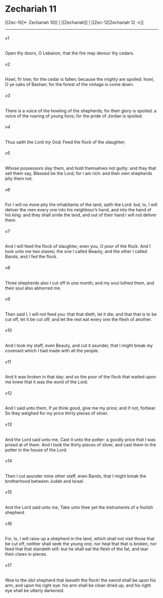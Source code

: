 # Zechariah 11

[[Zec-10|← Zechariah 10]] | [[Zechariah]] | [[Zec-12|Zechariah 12 →]]
***

###### v1
Open thy doors, O Lebanon, that the fire may devour thy cedars.
###### v2
Howl, fir tree; for the cedar is fallen; because the mighty are spoiled: howl, O ye oaks of Bashan; for the forest of the vintage is come down.
###### v3
There is a voice of the howling of the shepherds; for their glory is spoiled: a voice of the roaring of young lions; for the pride of Jordan is spoiled.
###### v4
Thus saith the Lord my God; Feed the flock of the slaughter;
###### v5
Whose possessors slay them, and hold themselves not guilty: and they that sell them say, Blessed be the Lord; for I am rich: and their own shepherds pity them not.
###### v6
For I will no more pity the inhabitants of the land, saith the Lord: but, lo, I will deliver the men every one into his neighbour’s hand, and into the hand of his king: and they shall smite the land, and out of their hand I will not deliver them.
###### v7
And I will feed the flock of slaughter, even you, O poor of the flock. And I took unto me two staves; the one I called Beauty, and the other I called Bands; and I fed the flock.
###### v8
Three shepherds also I cut off in one month; and my soul lothed them, and their soul also abhorred me.
###### v9
Then said I, I will not feed you: that that dieth, let it die; and that that is to be cut off, let it be cut off; and let the rest eat every one the flesh of another.
###### v10
And I took my staff, even Beauty, and cut it asunder, that I might break my covenant which I had made with all the people.
###### v11
And it was broken in that day: and so the poor of the flock that waited upon me knew that it was the word of the Lord.
###### v12
And I said unto them, If ye think good, give me my price; and if not, forbear. So they weighed for my price thirty pieces of silver.
###### v13
And the Lord said unto me, Cast it unto the potter: a goodly price that I was prised at of them. And I took the thirty pieces of silver, and cast them to the potter in the house of the Lord.
###### v14
Then I cut asunder mine other staff, even Bands, that I might break the brotherhood between Judah and Israel.
###### v15
And the Lord said unto me, Take unto thee yet the instruments of a foolish shepherd.
###### v16
For, lo, I will raise up a shepherd in the land, which shall not visit those that be cut off, neither shall seek the young one, nor heal that that is broken, nor feed that that standeth still: but he shall eat the flesh of the fat, and tear their claws in pieces.
###### v17
Woe to the idol shepherd that leaveth the flock! the sword shall be upon his arm, and upon his right eye: his arm shall be clean dried up, and his right eye shall be utterly darkened. 
